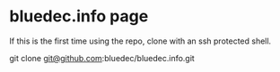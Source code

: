 # bluedec.info page

If this is the first time using the repo, clone with an ssh protected shell.

git clone git@github.com:bluedec/bluedec.info.git


